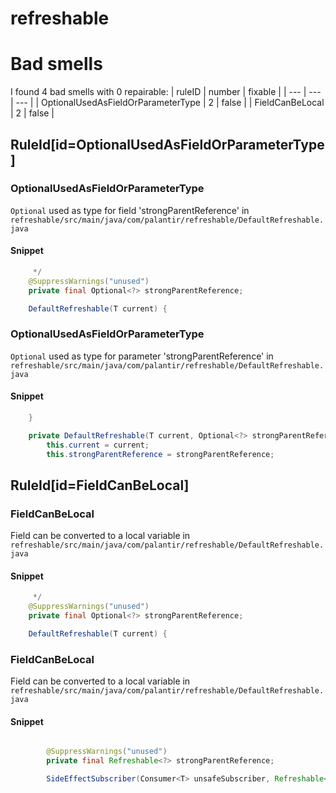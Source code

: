# refreshable 
 
# Bad smells
I found 4 bad smells with 0 repairable:
| ruleID | number | fixable |
| --- | --- | --- |
| OptionalUsedAsFieldOrParameterType | 2 | false |
| FieldCanBeLocal | 2 | false |
## RuleId[id=OptionalUsedAsFieldOrParameterType]
### OptionalUsedAsFieldOrParameterType
`Optional` used as type for field 'strongParentReference'
in `refreshable/src/main/java/com/palantir/refreshable/DefaultRefreshable.java`
#### Snippet
```java
     */
    @SuppressWarnings("unused")
    private final Optional<?> strongParentReference;

    DefaultRefreshable(T current) {
```

### OptionalUsedAsFieldOrParameterType
`Optional` used as type for parameter 'strongParentReference'
in `refreshable/src/main/java/com/palantir/refreshable/DefaultRefreshable.java`
#### Snippet
```java
    }

    private DefaultRefreshable(T current, Optional<?> strongParentReference, RootSubscriberTracker tracker) {
        this.current = current;
        this.strongParentReference = strongParentReference;
```

## RuleId[id=FieldCanBeLocal]
### FieldCanBeLocal
Field can be converted to a local variable
in `refreshable/src/main/java/com/palantir/refreshable/DefaultRefreshable.java`
#### Snippet
```java
     */
    @SuppressWarnings("unused")
    private final Optional<?> strongParentReference;

    DefaultRefreshable(T current) {
```

### FieldCanBeLocal
Field can be converted to a local variable
in `refreshable/src/main/java/com/palantir/refreshable/DefaultRefreshable.java`
#### Snippet
```java

        @SuppressWarnings("unused")
        private final Refreshable<?> strongParentReference;

        SideEffectSubscriber(Consumer<T> unsafeSubscriber, Refreshable<?> strongParentReference) {
```

